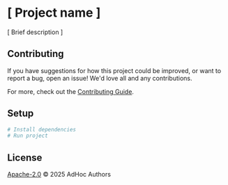 # [ Project name ]

[ Brief description ]

## Contributing
If you have suggestions for how this project could be improved, or want to report a bug, open an issue! We'd love all and any contributions.

For more, check out the [Contributing Guide](CONTRIBUTING.md).

## Setup

```sh
# Install dependencies
# Run project
```

## License
[Apache-2.0](LICENSE) © 2025 AdHoc Authors
